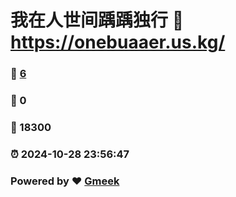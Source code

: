 # 我在人世间踽踽独行 :link: https://onebuaaer.us.kg/ 
### :page_facing_up: [6](https://onebuaaer.us.kg//tag.html) 
### :speech_balloon: 0 
### :hibiscus: 18300 
### :alarm_clock: 2024-10-28 23:56:47 
### Powered by :heart: [Gmeek](https://github.com/Meekdai/Gmeek)
